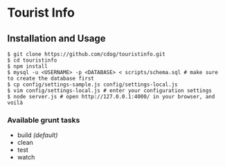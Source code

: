 # Tourist Info

## Installation and Usage

```
$ git clone https://github.com/cdog/touristinfo.git
$ cd touristinfo
$ npm install
$ mysql -u <USERNAME> -p <DATABASE> < scripts/schema.sql # make sure to create the database first
$ cp config/settings-sample.js config/settings-local.js
$ vim config/settings-local.js # enter your configuration settings
$ node server.js # open http://127.0.0.1:4000/ in your browser, and voilà
```

### Available grunt tasks

* build _(default)_
* clean
* test
* watch
